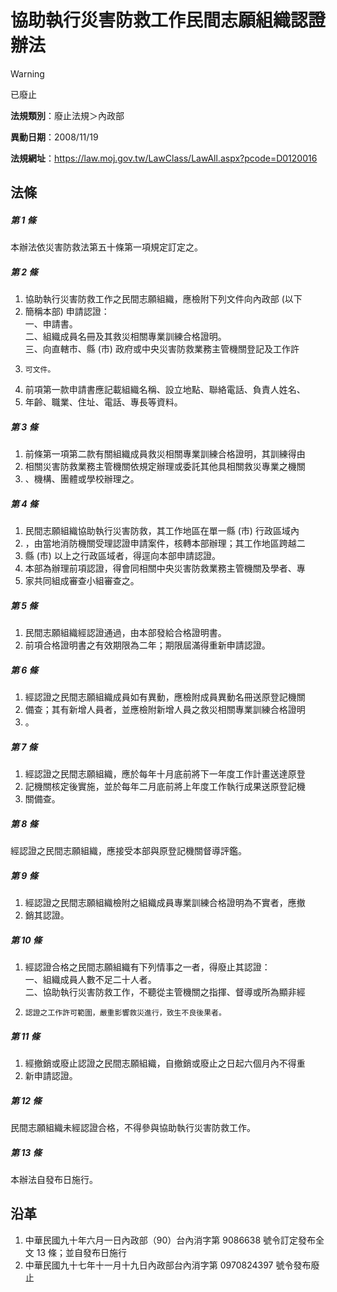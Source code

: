 # 協助執行災害防救工作民間志願組織認證辦法
> [!WARNING]
> 已廢止

**法規類別**：廢止法規＞內政部

**異動日期**：2008/11/19  

**法規網址**：https://law.moj.gov.tw/LawClass/LawAll.aspx?pcode=D0120016



## 法條
##### 第 1 條
本辦法依災害防救法第五十條第一項規定訂定之。

##### 第 2 條
1. 協助執行災害防救工作之民間志願組織，應檢附下列文件向內政部 (以下
1. 簡稱本部) 申請認證：  
一、申請書。  
二、組織成員名冊及其救災相關專業訓練合格證明。  
三、向直轄市、縣 (市) 政府或中央災害防救業務主管機關登記及工作許
1.     可文件。
1. 前項第一款申請書應記載組織名稱、設立地點、聯絡電話、負責人姓名、
1. 年齡、職業、住址、電話、專長等資料。

##### 第 3 條
1. 前條第一項第二款有關組織成員救災相關專業訓練合格證明，其訓練得由
1. 相關災害防救業務主管機關依規定辦理或委託其他具相關救災專業之機關
1. 、機構、團體或學校辦理之。

##### 第 4 條
1. 民間志願組織協助執行災害防救，其工作地區在單一縣 (市) 行政區域內
1. ，由當地消防機關受理認證申請案件，核轉本部辦理；其工作地區跨越二
1. 縣 (市) 以上之行政區域者，得逕向本部申請認證。
1. 本部為辦理前項認證，得會同相關中央災害防救業務主管機關及學者、專
1. 家共同組成審查小組審查之。

##### 第 5 條
1. 民間志願組織經認證通過，由本部發給合格證明書。
1. 前項合格證明書之有效期限為二年；期限屆滿得重新申請認證。

##### 第 6 條
1. 經認證之民間志願組織成員如有異動，應檢附成員異動名冊送原登記機關
1. 備查；其有新增人員者，並應檢附新增人員之救災相關專業訓練合格證明
1. 。

##### 第 7 條
1. 經認證之民間志願組織，應於每年十月底前將下一年度工作計畫送達原登
1. 記機關核定後實施，並於每年二月底前將上年度工作執行成果送原登記機
1. 關備查。

##### 第 8 條
經認證之民間志願組織，應接受本部與原登記機關督導評鑑。

##### 第 9 條
1. 經認證之民間志願組織檢附之組織成員專業訓練合格證明為不實者，應撤
1. 銷其認證。

##### 第 10 條
1. 經認證合格之民間志願組織有下列情事之一者，得廢止其認證：  
一、組織成員人數不足二十人者。  
二、協助執行災害防救工作，不聽從主管機關之指揮、督導或所為顯非經
1.     認證之工作許可範圍，嚴重影響救災進行，致生不良後果者。

##### 第 11 條
1. 經撤銷或廢止認證之民間志願組織，自撤銷或廢止之日起六個月內不得重
1. 新申請認證。

##### 第 12 條
民間志願組織未經認證合格，不得參與協助執行災害防救工作。

##### 第 13 條
本辦法自發布日施行。

## 沿革
1. 中華民國九十年六月一日內政部（90）台內消字第 9086638  號令訂定發布全文 13 條；並自發布日施行
1. 中華民國九十七年十一月十九日內政部台內消字第 0970824397 號令發布廢止
